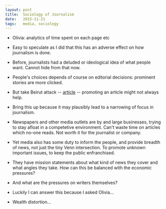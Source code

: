 ```yaml
---
layout:	post
title:	Sociology of Journalism
date:	2015-11-21
tags:	media, sociology
---
```


- Olivia: analytics of time spent on each page etc
- Easy to speculate as I did that this has an adverse effect on how journalism is done.
- Before, journalists had a deluded or ideological idea of what people want. Cannot hide from that now.
- People's choices depends of course on editorial decisions: prominent stories are more clicked.
- But take Beirut attack -- [article](http://www.vox.com/2015/11/16/9744640/paris-beirut-media) -- promoting an article might not always help.
- Bring this up because it may plausibly lead to a narrowing of focus in journalism.
- Newspapers and other media outlets are by and large businesses, trying to stay afloat in a competetive environment. Can't waste time on articles which no-one reads. Not worth it for the journalist or company.

- Yet media also has some duty to inform the people, and provide breadth of news, not just the tiny Venn intersection. To promote unknown important issues, to keep the public enfranchised.
- They have mission statements about what kind of news they cover and what angles they take. How can this be balanced with the economic pressures?
- And what are the pressures on writers themselves?
- Luckily I can answer this because I asked Olivia...


- Wealth distortion...